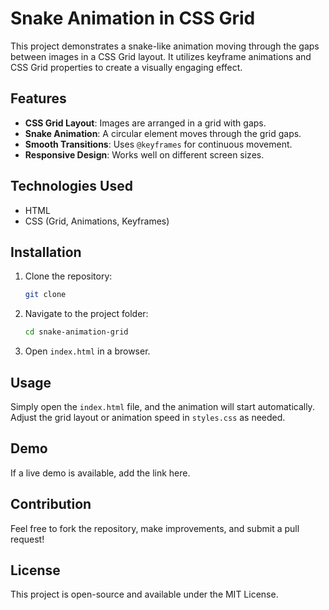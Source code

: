 # Snake Animation in CSS Grid

This project demonstrates a snake-like animation moving through the gaps between images in a CSS Grid layout. It utilizes keyframe animations and CSS Grid properties to create a visually engaging effect.

## Features

- **CSS Grid Layout**: Images are arranged in a grid with gaps.
- **Snake Animation**: A circular element moves through the grid gaps.
- **Smooth Transitions**: Uses `@keyframes` for continuous movement.
- **Responsive Design**: Works well on different screen sizes.

## Technologies Used

- HTML
- CSS (Grid, Animations, Keyframes)

## Installation

1. Clone the repository:
   ```bash
   git clone 
   ```
2. Navigate to the project folder:
   ```bash
   cd snake-animation-grid
   ```
3. Open `index.html` in a browser.

## Usage

Simply open the `index.html` file, and the animation will start automatically. Adjust the grid layout or animation speed in `styles.css` as needed.

## Demo

If a live demo is available, add the link here.

## Contribution

Feel free to fork the repository, make improvements, and submit a pull request!

## License

This project is open-source and available under the MIT License.

